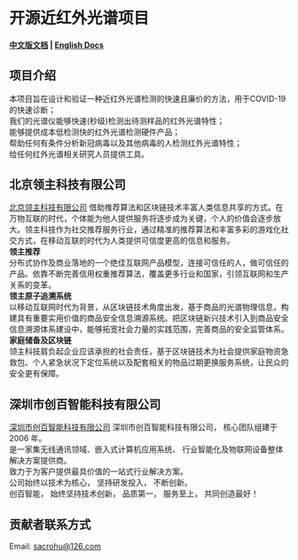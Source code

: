 # 开源近红外光谱项目

#### [中文版文档](https://github.com/sacrohu/NIRDevelopment/blob/master/README-cn.md)   |   [English Docs](https://github.com/sacrohu/NIRDevelopment/blob/master/README.md)

## 项目介绍
本项目旨在设计和验证一种近红外光谱检测的快速且廉价的方法，用于COVID-19的快速诊断；   
我们的光谱仪能够快速(秒级)检测出待测样品的红外光谱特性；   
能够提供成本低检测快的红外光谱检测硬件产品；   
帮助任何有条件分析新冠病毒以及其他病毒的人检测红外光谱特性；   
给任何红外光谱相关研究人员提供工具。   

## 北京领主科技有限公司
[北京领主科技有限公司](http://www.ofworld.com/)
借助推荐算法和区块链技术丰富人类信息共享的方式。在万物互联的时代，个体能为他人提供服务将逐步成为关键，个人的价值会逐步放大。领主科技作为社交推荐服务行业，通过精准的推荐算法和丰富多彩的游戏化社交方式，在移动互联的时代为人类提供可信度更高的信息和服务。   
**领主推荐**   
分布式协作及商业落地的一个绝佳互联网产品模型，连接可信任的人，做可信任的产品。依靠不断完善信用权重推荐算法，覆盖更多行业和国家，引领互联网和生产关系的变革。   
**领主原子追溯系统**   
以移动互联网时代为背景，从区块链技术角度出发，基于商品的光谱物理信息，构建具有重要实用价值的商品安全信息溯源系统。把区块链新兴技术引入到商品安全信息溯源体系建设中，能够拓宽社会力量的实践范围，完善商品的安全监管体系。   
**家庭储备及区块链**   
领主科技肩负起企业应该承担的社会责任，基于区块链技术为社会提供家庭物资急救包、个人紧急状况下定位系统以及配套相关的物品过期更换服务系统，让民众的安全更有保障。   

## 深圳市创百智能科技有限公司
[深圳市创百智能科技有限公司](http://www.createbest.com.cn/) 
深圳市创百智能科技有限公司， 核心团队组建于 2006 年。    
是一家集无线通讯领域、嵌入式计算机应用系统、 行业智能化及物联网设备整体解决方案提供商。    
致力于为客户提供最具价值的一站式行业解决方案。   
公司始终以技术为核心， 坚持研发投入， 不断创新。    
创百智能， 始终坚持技术创新， 品质第一， 服务至上， 共同创造最好！   

## 贡献者联系方式
Email:  sacrohu@126.com